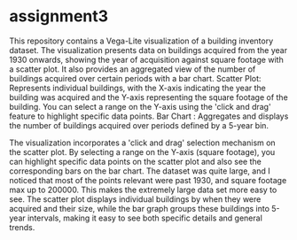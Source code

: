 # assignment3
This repository contains a Vega-Lite visualization of a building inventory dataset. The visualization presents data on buildings acquired from the year 1930 onwards, showing the year of acquisition against  square footage with a scatter plot. It also provides an aggregated view of the number of buildings acquired over certain periods with a bar chart.
Scatter Plot: Represents individual buildings, with the X-axis indicating the year the building was acquired and the Y-axis representing the square footage of the building. You can select a range on the Y-axis using the 'click and drag' feature to highlight specific data points.
Bar Chart : Aggregates and displays the number of buildings acquired over periods defined by a 5-year bin. 

The visualization incorporates a 'click and drag' selection mechanism on the scatter plot. By selecting a range on the Y-axis (square footage), you can highlight specific data points on the scatter plot and also see the corresponding bars on the bar chart.
The dataset was quite large, and I noticed that most of the points relevant were past 1930, and square footage max up to 200000. This makes the extremely large data set more easy to see. The scatter plot displays individual buildings by when they were acquired and their size, while the bar graph groups these buildings into 5-year intervals, making it easy to see both specific details and general trends.
